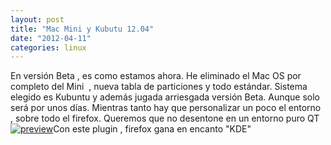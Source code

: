 ```yaml
---
layout: post
title: "Mac Mini y Kubutu 12.04"
date: "2012-04-11"
categories: linux
---
```


En versión Beta , es como estamos ahora. He eliminado el Mac OS por completo del Mini  , nueva tabla de particiones y todo estándar. Sistema elegido es Kubuntu y además jugada arriesgada versión Beta. Aunque solo será por unos días. Mientras tanto hay que personalizar un poco el entorno , sobre todo el firefox. Queremos que no desentone en un entorno puro QT [![](images/preview.png "preview")](https://oxygenkde.altervista.org/)Con este plugin , firefox gana en encanto "KDE"
